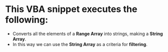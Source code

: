 # This VBA snippet executes the following:
* Converts all the elements of a **Range Array** into strings, making a **String Array**.
* In this way we can use the **String Array** as a criteria for **filtering**.
